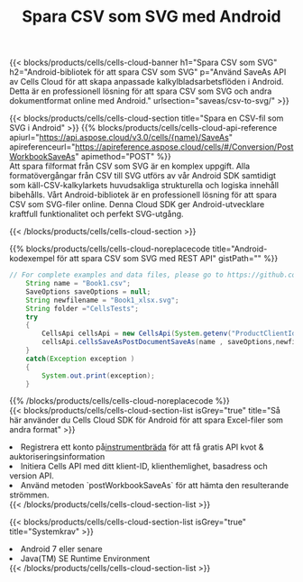 ﻿---
title:  Spara CSV som SVG med Android
description:  Använder Aspose.Cells Cloud SDK för Android för att spara CSV-formatfil som SVG-fil.
kwords: Excel, Save CSV as SVG, REST, Android
howto: How to save CSV as SVG using Aspose.Cells Cloud Android library.
---
{{< blocks/products/cells/cells-cloud-banner h1="Spara CSV som SVG" h2="Android-bibliotek för att spara CSV som SVG" p="Använd SaveAs API av Cells Cloud för att skapa anpassade kalkylbladsarbetsflöden i Android. Detta är en professionell lösning för att spara CSV som SVG och andra dokumentformat online med Android." urlsection="saveas/csv-to-svg/" >}}

{{< blocks/products/cells/cells-cloud-section title="Spara en CSV-fil som SVG i Android" >}}
{{% blocks/products/cells/cells-cloud-api-reference apiurl="https://api.aspose.cloud/v3.0/cells/{name}/SaveAs" apireferenceurl="https://apireference.aspose.cloud/cells/#/Conversion/PostWorkbookSaveAs" apimethod="POST" %}}
<br/>
Att spara filformat från CSV som SVG är en komplex uppgift. Alla formatövergångar från CSV till SVG utförs av vår Android SDK samtidigt som käll-CSV-kalkylarkets huvudsakliga strukturella och logiska innehåll bibehålls. Vårt Android-bibliotek är en professionell lösning för att spara CSV som SVG-filer online. Denna Cloud SDK ger Android-utvecklare kraftfull funktionalitet och perfekt SVG-utgång.

{{< /blocks/products/cells/cells-cloud-section >}}

{{% blocks/products/cells/cells-cloud-noreplacecode title="Android-kodexempel för att spara CSV som SVG med REST API" gistPath="" %}}
  
```java
// For complete examples and data files, please go to https://github.com/aspose-cells-cloud/aspose-cells-cloud-android/
    String name = "Book1.csv";
    SaveOptions saveOptions = null;
    String newfilename = "Book1_xlsx.svg";
    String folder ="CellsTests";
    try
    {
        CellsApi cellsApi = new CellsApi(System.getenv("ProductClientId"), System.getenv("ProductClientSecret"));
        cellsApi.cellsSaveAsPostDocumentSaveAs(name , saveOptions,newfilename,false,false,folder,null,null,null,true);                       
    }
    catch(Exception exception )
    {
        System.out.print(exception);
    }
```
  
{{% /blocks/products/cells/cells-cloud-noreplacecode %}}
<br/>
{{< blocks/products/cells/cells-cloud-section-list isGrey="true" title="Så här använder du Cells Cloud SDK för Android för att spara Excel-filer som andra format" >}}
<li> Registrera ett konto på<a href="https://dashboard.aspose.cloud/">instrumentbräda</a> för att få gratis API kvot & auktoriseringsinformation</li>
<li>Initiera Cells API med ditt klient-ID, klienthemlighet, basadress och version API.</li>
<li>Använd metoden `postWorkbookSaveAs` för att hämta den resulterande strömmen.</li>
{{< /blocks/products/cells/cells-cloud-section-list >}}

{{< blocks/products/cells/cells-cloud-section-list isGrey="true" title="Systemkrav" >}}
<li>Android 7 eller senare</li>
<li>Java(TM) SE Runtime Environment</li>
{{< /blocks/products/cells/cells-cloud-section-list >}}
